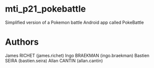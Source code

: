 # mti_p21_pokebattle
Simplified version of a Pokemon battle Android app called PokeBattle

# Authors
James RICHET (james.richet)
Ingo BRAEKMAN (ingo.braekman)
Bastien SEIRA (bastien.seira)
Allan CANTIN (allan.cantin)
